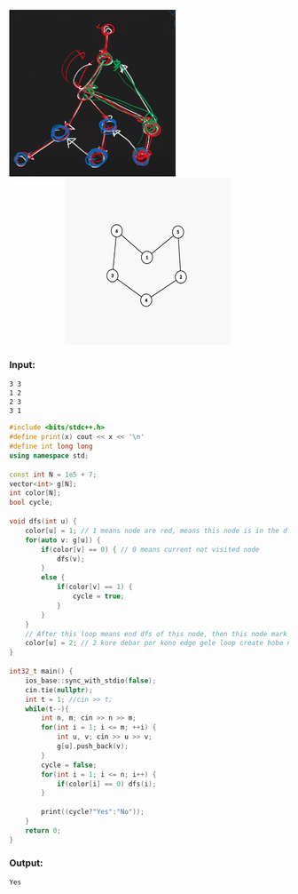 <img src="https://raw.githubusercontent.com/Rabbi-hasan0/Course-phase-01/main/Graph%20algo/Graph-visual/3.png" alt="Image 1" width="300" height="300" style="margin-right: 100px;"> <img src="https://raw.githubusercontent.com/Rabbi-hasan0/Course-phase-01/main/Graph%20algo/Graph-visual/2.png" alt="Image 2" width="300" height="300" style="margin-left: 100px;">

### Input:
```
3 3
1 2
2 3
3 1
```
```c++
#include <bits/stdc++.h>
#define print(x) cout << x << '\n'
#define int long long
using namespace std;

const int N = 1e5 + 7;
vector<int> g[N];
int color[N]; 
bool cycle; 

void dfs(int u) {
    color[u] = 1; // 1 means node are red, means this node is in the dfs and current not end dfs, if any edges connect this node then must cycle..
    for(auto v: g[u]) {
        if(color[v] == 0) { // 0 means current not visited node
            dfs(v);
        }
        else {
            if(color[v] == 1) {
                cycle = true;
            }
        }
    }
    // After this loop means end dfs of this node, then this node mark as visited
    color[u] = 2; // 2 kore debar por kono edge gele loop create hobe na but 2 kore rakhci karon eita visited eita ar visit korte hobe na
}

int32_t main() {
    ios_base::sync_with_stdio(false);
    cin.tie(nullptr);
    int t = 1; //cin >> t;
    while(t--){
        int n, m; cin >> n >> m;
        for(int i = 1; i <= m; ++i) {
            int u, v; cin >> u >> v;
            g[u].push_back(v);
        }
        cycle = false;
        for(int i = 1; i <= n; i++) {
            if(color[i] == 0) dfs(i);
        }
        
        print((cycle?"Yes":"No"));
    }
    return 0;
}
```
### Output:
```
Yes
```
